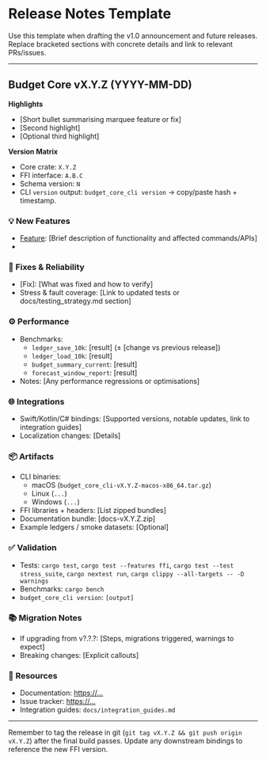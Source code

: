 # Release Notes Template

Use this template when drafting the v1.0 announcement and future releases. Replace bracketed sections with concrete details and link to relevant PRs/issues.

---

## Budget Core vX.Y.Z (YYYY-MM-DD)

**Highlights**
- [Short bullet summarising marquee feature or fix]
- [Second highlight]
- [Optional third highlight]

**Version Matrix**
- Core crate: `X.Y.Z`
- FFI interface: `A.B.C`
- Schema version: `N`
- CLI `version` output: `budget_core_cli version` → copy/paste hash + timestamp.

### 💡 New Features
- [Feature]: [Brief description of functionality and affected commands/APIs]
- [Feature]: …

### 🐞 Fixes & Reliability
- [Fix]: [What was fixed and how to verify]
- Stress & fault coverage: [Link to updated tests or docs/testing_strategy.md section]

### ⚙️ Performance
- Benchmarks: 
  - `ledger_save_10k`: [result] (± [change vs previous release])
  - `ledger_load_10k`: [result]
  - `budget_summary_current`: [result]
  - `forecast_window_report`: [result]
- Notes: [Any performance regressions or optimisations]

### 🌐 Integrations
- Swift/Kotlin/C# bindings: [Supported versions, notable updates, link to integration guides]
- Localization changes: [Details]

### 📦 Artifacts
- CLI binaries:
  - macOS (`budget_core_cli-vX.Y.Z-macos-x86_64.tar.gz`)
  - Linux (`...`)
  - Windows (`...`)
- FFI libraries + headers: [List zipped bundles]
- Documentation bundle: [docs-vX.Y.Z.zip]
- Example ledgers / smoke datasets: [Optional]

### ✅ Validation
- Tests: `cargo test`, `cargo test --features ffi`, `cargo test --test stress_suite`, `cargo nextest run`, `cargo clippy --all-targets -- -D warnings`
- Benchmarks: `cargo bench`
- `budget_core_cli version`: `[output]`

### 📚 Migration Notes
- If upgrading from v?.?.?: [Steps, migrations triggered, warnings to expect]
- Breaking changes: [Explicit callouts]

### 🔗 Resources
- Documentation: <https://…>
- Issue tracker: <https://…>
- Integration guides: `docs/integration_guides.md`

---

Remember to tag the release in git (`git tag vX.Y.Z && git push origin vX.Y.Z`) after the final build passes. Update any downstream bindings to reference the new FFI version.
